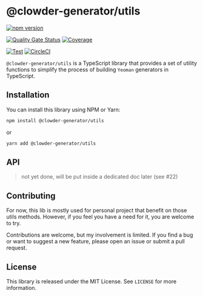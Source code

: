 @clowder-generator/utils
========================

[![npm version](https://badge.fury.io/js/@clowder-generator%2Futils.svg)](https://badge.fury.io/js/@clowder-generator%2Futils)

[![Quality Gate Status](https://sonarcloud.io/api/project_badges/measure?project=clowder-generator_clowder-utils&metric=alert_status)](https://sonarcloud.io/summary/new_code?id=clowder-generator_clowder-utils)
[![Coverage](https://sonarcloud.io/api/project_badges/measure?project=clowder-generator_clowder-utils&metric=coverage)](https://sonarcloud.io/summary/new_code?id=clowder-generator_clowder-utils)

[![Test](https://github.com/clowder-generator/clowder-utils/actions/workflows/test.yml/badge.svg?branch=master)](https://github.com/clowder-generator/clowder-utils/actions/workflows/test.yml)
[![CircleCI](https://dl.circleci.com/status-badge/img/gh/clowder-generator/clowder-utils/tree/master.svg?style=svg)](https://dl.circleci.com/status-badge/redirect/gh/clowder-generator/clowder-utils/tree/master)

`@clowder-generator/utils` is a TypeScript library that provides a set of utility functions to simplify the process of
building `Yeoman` generators in TypeScript.

Installation
------------

You can install this library using NPM or Yarn:

```bash
npm install @clowder-generator/utils
```

or

```bash
yarn add @clowder-generator/utils
```

API
---

> not yet done, will be put inside a dedicated doc later (see #22)

Contributing
------------

For now, this lib is mostly used for personal project that benefit on those utils methods.
However, if you feel you have a need for it, you are welcome to try.

Contributions are welcome, but my involvement is limited.
If you find a bug or want to suggest a new feature, please open an issue or submit a pull request.

License
-------

This library is released under the MIT License. See `LICENSE` for more information.
